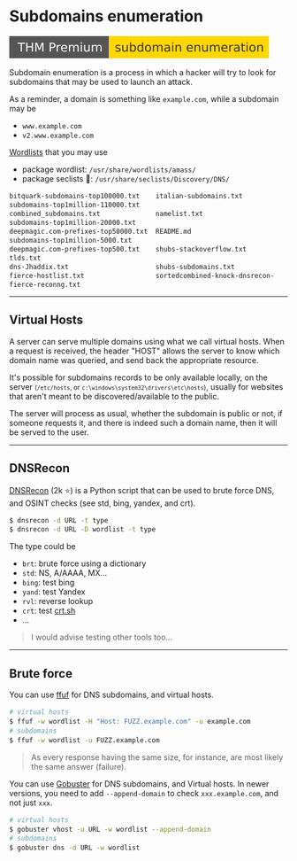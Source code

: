 # Subdomains enumeration

[![subdomainenumeration](../../../_badges/thmp/subdomainenumeration.svg)](https://tryhackme.com/room/subdomainenumeration)

<div class="row row-cols-md-2"><div>

Subdomain enumeration is a process in which a hacker will try to look for subdomains that may be used to launch an attack.

As a reminder, a domain is something like `example.com`, while a subdomain may be

* `www.example.com`
* `v2.www.example.com`
</div><div>

[Wordlists](/cybersecurity/exploitation/general/index.md#-wordlists-) that you may use

* package wordlist: `/usr/share/wordlists/amass/`
* package seclists 📌: `/usr/share/seclists/Discovery/DNS/`

```            
bitquark-subdomains-top100000.txt    italian-subdomains.txt                            subdomains-top1million-110000.txt
combined_subdomains.txt              namelist.txt                                      subdomains-top1million-20000.txt
deepmagic.com-prefixes-top50000.txt  README.md                                         subdomains-top1million-5000.txt
deepmagic.com-prefixes-top500.txt    shubs-stackoverflow.txt                           tlds.txt
dns-Jhaddix.txt                      shubs-subdomains.txt
fierce-hostlist.txt                  sortedcombined-knock-dnsrecon-fierce-reconng.txt
```

</div></div>

<hr class="sep-both">

## Virtual Hosts

<div class="row row-cols-md-2"><div>

A server can serve multiple domains using what we call virtual hosts. When a request is received, the header "HOST" allows the server to know which domain name was queried, and send back the appropriate resource.

It's possible for subdomains records to be only available locally, on the server <small>(`/etc/hosts`, or `c:\windows\system32\drivers\etc\hosts`)</small>, usually for websites that aren't meant to be discovered/available to the public.
</div><div>

The server will process as usual, whether the subdomain is public or not, if someone requests it, and there is indeed such a domain name, then it will be served to the user.
</div></div>

<hr class="sep-both">

## DNSRecon

<div class="row row-cols-md-2 mt-4"><div>

[DNSRecon](https://github.com/darkoperator/dnsrecon) (2k ⭐) is a Python script that can be used to brute force DNS, and OSINT checks (see std, bing, yandex, and crt).

```bash
$ dnsrecon -d URL -t type
$ dnsrecon -d URL -D wordlist -t type
```
</div><div>

The type could be

* `brt`: brute force using a dictionary
* `std`: NS, A/AAAA, MX...
* `bing`: test bing
* `yand`: test Yandex
* `rvl`: reverse lookup
* `crt`: test [crt.sh](https://crt.sh/)
* ...
</div></div>

> I would advise testing other tools too...

<hr class="sep-both">

## Brute force

<div class="row row-cols-md-2"><div>

You can use [ffuf](../fuzz/index.md#ffuf---fuzz-faster-u-fool) for DNS subdomains, and virtual hosts.

```bash
# virtual hosts
$ ffuf -w wordlist -H "Host: FUZZ.example.com" -u example.com
# subdomains
$ ffuf -w wordlist -u FUZZ.example.com
```

> As every response having the same size, for instance, are most likely the same answer (failure).
</div><div>

You can use [Gobuster](../fuzz/forced_browsing.md#gobuster-go) for DNS subdomains, and Virtual hosts. In newer versions, you need to add `--append-domain` to check `xxx.example.com`, and not just `xxx`.

```bash
# virtual hosts
$ gobuster vhost -u URL -w wordlist --append-domain
# subdomains
$ gobuster dns -d URL -w wordlist
```
</div></div>